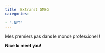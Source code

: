 ```yaml
---
title: Extranet GMBG
categories:

- ".NET"
---
```


Mes premiers pas dans le monde professionel !

**Nice to meet you!**